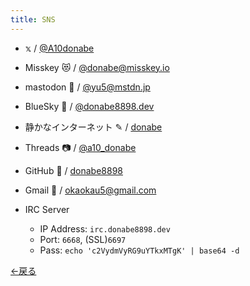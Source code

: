 ```yaml
---
title: SNS
---
```



- 𝕩 / [@A10donabe](https://twitter.com/A10donabe)
- Misskey 😻 / [@donabe@misskey.io](https://misskey.io/@donabe)
- mastodon 🐘 / [@yu5@mstdn.jp](https://mstdn.jp/@yu5)
- BlueSky 🦋 / [@donabe8898.dev](https://bsky.app/profile/donabe8898.dev)
- 静かなインターネット ✎ / [donabe](https://sizu.me/donabe)
- Threads 📷 / [@a10_donabe](https://www.threads.net/@a10_donabe)
- GitHub 🐙 / [donabe8898](https://github.com/donabe8898)
- Gmail 📨 / [okaokau5@gmail.com](okaokau5@gmail.com)

- IRC Server
    - IP Address: `irc.donabe8898.dev`
    - Port: `6668`, (SSL)`6697`
    - Pass: `echo 'c2VydmVyRG9uYTkxMTgK' | base64 -d`

[←戻る](../)